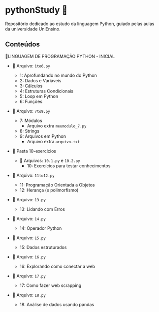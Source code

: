 
# pythonStudy 🐍
Repositório dedicado ao estudo da linguagem Python, guiado pelas aulas da universidade UniEnsino.

## Conteúdos

📁LINGUAGEM DE PROGRAMAÇÃO PYTHON - INICIAL

- 📄 Arquivo: `1to6.py`
	- 1: Aprofundando no mundo do Python
	- 2: Dados e Variáveis
	- 3: Cálculos
	- 4: Estruturas Condicionais
	- 5: Loop em Python
	- 6: Funções

- 📄 Arquivo: `7to9.py`
	- 7: Módulos
		- Arquivo extra `meumodulo_7.py`
	- 8: Strings
	- 9: Arquivos em Python
		- Arquivo extra `arquivo.txt`

- 📁 Pasta 10-exercicios
	- 📄 Arquivos: `10.1.py` e `10.2.py`
		- 10: Exercícios para testar conhecimentos

- 📄 Arquivo: `11to12.py`
	- 11: Programação Orientada a Objetos
	- 12: Herança (e polimorfismo)

- 📄 Arquivo:  `13.py`
	- 13: Lidando com Erros

- 📄 Arquivo:  `14.py`
	- 14: Operador Python

- 📄 Arquivo:  `15.py`
	- 15: Dados estruturados

- 📄 Arquivo:  `16.py`
	- 16: Explorando como conectar a web

- 📄 Arquivo:  `17.py`
	- 17: Como fazer web scrapping

- 📄 Arquivo:  `18.py`
	- 18: Análise de dados usando pandas